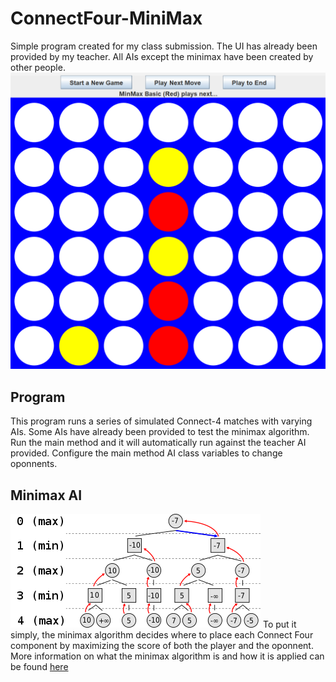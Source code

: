 # ConnectFour-MiniMax
Simple program created for my class submission. The UI has already been provided by my teacher.
All AIs except the minimax have been created by other people.
![UI](C4.png)
## Program
This program runs a series of simulated Connect-4 matches with varying AIs.
Some AIs have already been provided to test the minimax algorithm. Run the main
method and it will automatically run against the teacher AI provided. Configure
the main method AI class variables to change oponnents. 
## Minimax AI
![algo](algorithm.png)
To put it simply, the minimax algorithm decides where to place each Connect Four component
by maximizing the score of both the player and the oponnent. More information on what the 
minimax algorithm is and how it is applied can be found [here](https://en.wikipedia.org/wiki/Minimax)
